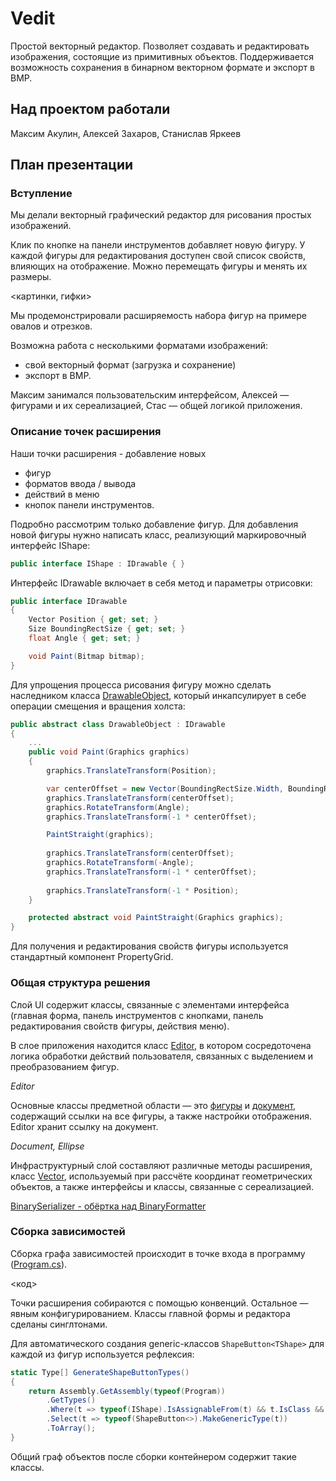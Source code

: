 # Vedit
Простой векторный редактор. Позволяет создавать и редактировать изображения, состоящие из примитивных объектов. Поддерживается возможность сохранения в бинарном векторном формате и экспорт в BMP. 

## Над проектом работали
Максим Акулин, Алексей Захаров, Станислав Яркеев

## План презентации

### Вступление

Мы делали векторный графический редактор для рисования простых изображений.

Клик по кнопке на панели инструментов добавляет новую фигуру. У каждой фигуры для редактирования доступен свой список свойств, влияющих на отображение. Можно перемещать фигуры и менять их размеры.

<картинки, гифки>

Мы продемонстрировали расширяемость набора фигур на примере овалов и отрезков.

Возможна работа с несколькими форматами изображений:
* свой векторный формат (загрузка и сохранение)
* экспорт в BMP.

Максим занимался пользовательским интерфейсом, Алексей — фигурами и их сереализацией, Стас — общей логикой приложения.

### Описание точек расширения

Наши точки расширения - добавление новых
* фигур
* форматов ввода / вывода
* действий в меню
* кнопок панели инструментов.

Подробно рассмотрим только добавление фигур. Для добавления новой фигуры нужно написать класс, реализующий маркировочный интерфейс IShape:
```c#
public interface IShape : IDrawable { }
```
Интерфейс IDrawable включает в себя метод и параметры отрисовки:
```c#
public interface IDrawable
{
    Vector Position { get; set; }
    Size BoundingRectSize { get; set; }
    float Angle { get; set; }

    void Paint(Bitmap bitmap);
}
```
Для упрощения процесса рисования фигуру можно сделать наследником класса [DrawableObject](/Vedit/Domain/DrawableObject.cs), который инкапсулирует в себе операции смещения и вращения холста:
```c#
public abstract class DrawableObject : IDrawable
{
    ...
    public void Paint(Graphics graphics)
    {
        graphics.TranslateTransform(Position);

        var centerOffset = new Vector(BoundingRectSize.Width, BoundingRectSize.Height) * 0.5;
        graphics.TranslateTransform(centerOffset);
        graphics.RotateTransform(Angle);
        graphics.TranslateTransform(-1 * centerOffset);

        PaintStraight(graphics);
        
        graphics.TranslateTransform(centerOffset);
        graphics.RotateTransform(-Angle);
        graphics.TranslateTransform(-1 * centerOffset);
        
        graphics.TranslateTransform(-1 * Position);
    }

    protected abstract void PaintStraight(Graphics graphics);
}
```
Для получения и редактирования свойств фигуры используется стандартный компонент PropertyGrid.

### Общая структура решения

Слой UI содержит классы, связанные с элементами интерфейса (главная форма, панель инструментов с кнопками, панель редактирования свойств фигуры, действия меню).

В слое приложения находится класс [Editor](/Vedit/App/Editor.cs), в котором сосредоточена логика обработки действий пользователя, связанных с выделением и преобразованием фигур.

_Editor_

Основные классы предметной области — это [фигуры](/Vedit/Domain/Shapes/) и [документ](/Vedit/Domain/Document.cs), содержащий ссылки на все фигуры, а также настройки отображения. Editor хранит ссылку на документ.

_Document, Ellipse_

Инфраструктурный слой составляют различные методы расширения, класс [Vector](/Vedit/Infrastructure/Vector.cs), используемый при рассчёте координат геометрических объектов, а также интерфейсы и классы, связанные с сереализацией.

[BinarySerializer - обёртка над BinaryFormatter](/Vedit/Infrastructure/Serialization/BinarySerializer.cs)

### Сборка зависимостей

Сборка графа зависимостей происходит в точке входа в программу ([Program.cs](/Vedit/Program.cs)).

<код>

Точки расширения собираются с помощью конвенций. Остальное — явным конфигурированием. Классы главной формы и редактора сделаны синглтонами.

Для автоматического создания generic-классов ```ShapeButton<TShape>``` для каждой из фигур используется рефлексия:

```c#
static Type[] GenerateShapeButtonTypes()
{
    return Assembly.GetAssembly(typeof(Program))
        .GetTypes()
        .Where(t => typeof(IShape).IsAssignableFrom(t) && t.IsClass && !t.IsAbstract)
        .Select(t => typeof(ShapeButton<>).MakeGenericType(t))
        .ToArray();
}
```

Общий граф объектов после сборки контейнером содержит такие классы.
